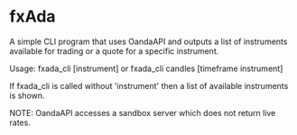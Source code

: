 fxAda
=====

A simple CLI program that uses OandaAPI and outputs a list of
instruments available for trading or a quote for a specific instrument.

Usage:
   fxada_cli [instrument]
or
   fxada_cli candles [timeframe instrument]

If fxada_cli is called without 'instrument' then a list of
available instruments is shown.


NOTE: OandaAPI accesses a sandbox server which does not return live rates.
